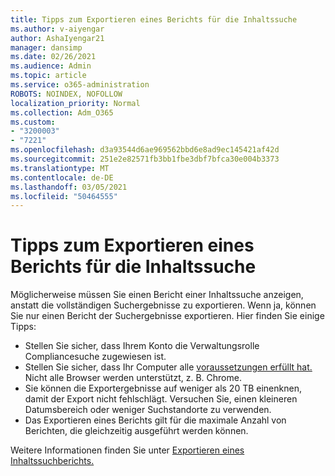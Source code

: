 ```yaml
---
title: Tipps zum Exportieren eines Berichts für die Inhaltssuche
ms.author: v-aiyengar
author: AshaIyengar21
manager: dansimp
ms.date: 02/26/2021
ms.audience: Admin
ms.topic: article
ms.service: o365-administration
ROBOTS: NOINDEX, NOFOLLOW
localization_priority: Normal
ms.collection: Adm_O365
ms.custom:
- "3200003"
- "7221"
ms.openlocfilehash: d3a93544d6ae969562bbd6e8ad9ec145421af42d
ms.sourcegitcommit: 251e2e82571fb3bb1fbe3dbf7bfca30e004b3373
ms.translationtype: MT
ms.contentlocale: de-DE
ms.lasthandoff: 03/05/2021
ms.locfileid: "50464555"
---
```

# <a name="tips-for-exporting-a-report-for-content-search"></a>Tipps zum Exportieren eines Berichts für die Inhaltssuche

Möglicherweise müssen Sie einen Bericht einer Inhaltssuche anzeigen, anstatt die vollständigen Suchergebnisse zu exportieren. Wenn ja, können Sie nur einen Bericht der Suchergebnisse exportieren. Hier finden Sie einige Tipps:

- Stellen Sie sicher, dass Ihrem Konto die Verwaltungsrolle Compliancesuche zugewiesen ist.
- Stellen Sie sicher, dass Ihr Computer alle [voraussetzungen erfüllt hat.](https://go.microsoft.com/fwlink/?linkid=2102407) Nicht alle Browser werden unterstützt, z. B. Chrome.
- Sie können die Exportergebnisse auf weniger als 20 TB einenknen, damit der Export nicht fehlschlägt. Versuchen Sie, einen kleineren Datumsbereich oder weniger Suchstandorte zu verwenden.
- Das Exportieren eines Berichts gilt für die maximale Anzahl von Berichten, die gleichzeitig ausgeführt werden können.

Weitere Informationen finden Sie unter [Exportieren eines Inhaltssuchberichts.](https://go.microsoft.com/fwlink/?linkid=2102409)